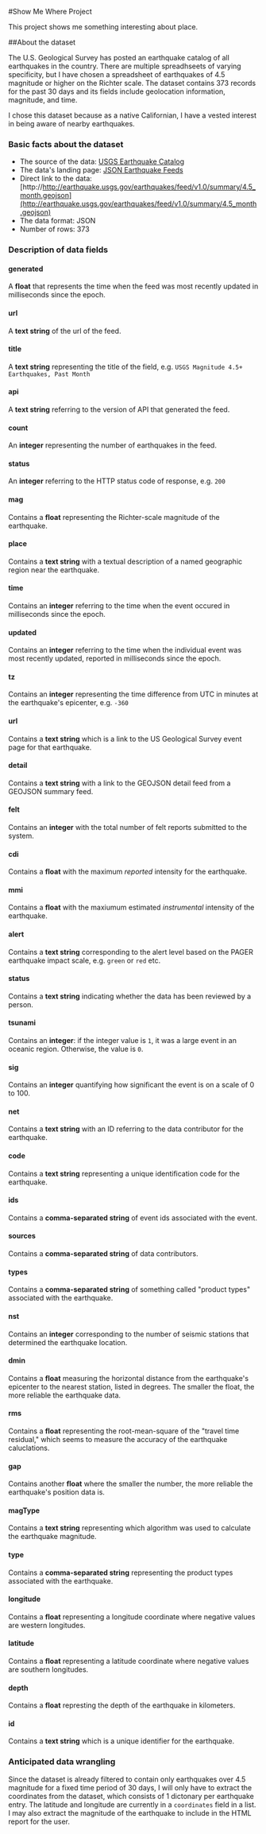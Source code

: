 #Show Me Where Project

This project shows me something interesting about place.

##About the dataset

The U.S. Geological Survey has posted an earthquake catalog of all earthquakes in the country. There are multiple spreadhseets of varying specificity, but I have chosen a spreadsheet of earthquakes of 4.5 magnitude or higher on the Richter scale. The dataset contains 373 records for the past 30 days and its fields include geolocation information, magnitude, and time. 

I chose this dataset because as a native Californian, I have a vested interest in being aware of nearby earthquakes. 

### Basic facts about the dataset
- The source of the data: [USGS Earthquake Catalog](http://earthquake.usgs.gov/fdsnws/event/1/)
- The data's landing page: [JSON Earthquake Feeds](http://earthquake.usgs.gov/earthquakes/feed/v1.0/geojson.php)
- Direct link to the data: [http://http://earthquake.usgs.gov/earthquakes/feed/v1.0/summary/4.5_month.geojson](http://earthquake.usgs.gov/earthquakes/feed/v1.0/summary/4.5_month.geojson)
- The data format: JSON
- Number of rows: 373

### Description of data fields

#### generated

A __float__ that represents the time when the feed was most recently updated in milliseconds since the epoch.

#### url

A __text string__ of the url of the feed.

#### title

A __text string__ representing the title of the field, e.g. `USGS Magnitude 4.5+ Earthquakes, Past Month`

#### api

A __text string__ referring to the version of API that generated the feed.

#### count

An __integer__ representing the number of earthquakes in the feed.

#### status

An __integer__ referring to the HTTP status code of response, e.g. `200`

#### mag

Contains a __float__ representing the Richter-scale magnitude of the earthquake.

#### place

Contains a __text string__ with a textual description of a named geographic region near the earthquake. 

#### time

Contains an __integer__ referring to the time when the event occured in milliseconds since the epoch.

#### updated

Contains an __integer__ referring to the time when the individual event was most recently updated, reported in milliseconds since the epoch.

#### tz

Contains an __integer__ representing the time difference from UTC in minutes at the earthquake's epicenter, e.g. `-360`

#### url

Contains a __text string__ which is a link to the US Geological Survey event page for that earthquake.

#### detail 

Contains a __text string__ with a link to the GEOJSON detail feed from a GEOJSON summary feed.

#### felt

Contains an __integer__ with the total number of felt reports submitted to the system.

#### cdi

Contains a __float__ with the maximum *reported* intensity for the earthquake.

#### mmi

Contains a __float__ with the maxiumum estimated *instrumental* intensity of the earthquake.

#### alert

Contains a __text string__ corresponding to the alert level based on the PAGER earthquake impact scale, e.g. `green` or `red` etc.

#### status

Contains a __text string__ indicating whether the data has been reviewed by a person.

#### tsunami

Contains an __integer__: if the integer value is `1`, it was a large event in an oceanic region. Otherwise, the value is `0`.

#### sig

Contains an __integer__ quantifying how significant the event is on a scale of 0 to 100.

#### net

Contains a __text string__ with an ID referring to the data contributor for the earthquake. 

#### code

Contains a __text string__ representing a unique identification code for the earthquake.

#### ids

Contains a __comma-separated string__ of event ids associated with the event.

#### sources

Contains a __comma-separated string__ of data contributors.

#### types

Contains a __comma-separated string__ of something called "product types" associated with the earthquake. 

#### nst

Contains an __integer__ corresponding to the number of seismic stations that determined the earthquake location.

#### dmin

Contains a __float__ measuring the horizontal distance from the earthquake's epicenter to the nearest station, listed in degrees. The smaller the float, the more reliable the earthquake data.

#### rms

Contains a __float__ representing the root-mean-square of the "travel time residual," which seems to measure the accuracy of the earthquake caluclations.

#### gap

Contains another __float__ where the smaller the number, the  more reliable the earthquake's position data is.

#### magType

Contains a __text string__ representing which algorithm was used to calculate the earthquake magnitude.

#### type

Contains a __comma-separated string__ representing the product types associated with the earthquake.

#### longitude

Contains a __float__ representing a longitude coordinate where negative values are western longitudes.

#### latitude

Contains a __float__ representing a latitude coordinate where negative values are southern longitudes.

#### depth

Contains a __float__ represting the depth of the earthquake in kilometers.

#### id

Contains a __text string__ which is a unique identifier for the earthquake.

### Anticipated data wrangling

Since the dataset is already filtered to contain only earthquakes over 4.5 magnitude for a fixed time period of 30 days, I will only have to extract the coordinates from the dataset, which consists of 1 dictonary per earthquake entry. The latitude and longitude are currently in a `coordinates` field in a list. I may also extract the magnitude of the earthquake to include in the HTML report for the user.